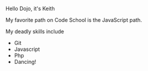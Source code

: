 Hello Dojo, it's Keith

My favorite path on Code School is the JavaScript path.

My deadly skills include
* Git
* Javascript
* Php
* Dancing!
